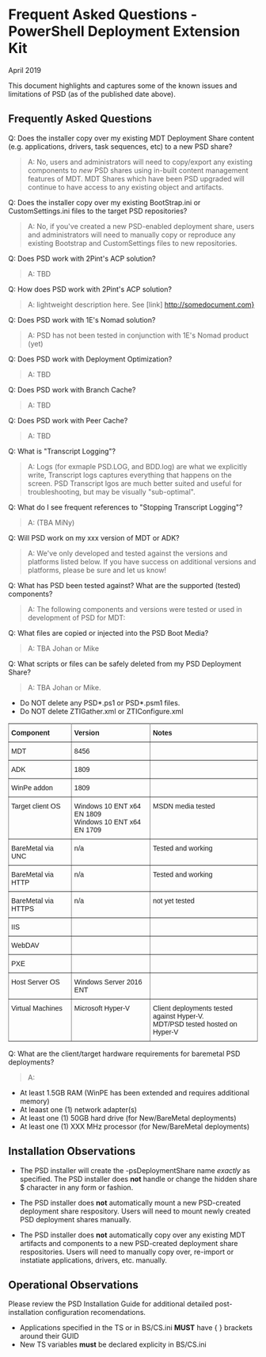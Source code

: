 # Frequent Asked Questions - PowerShell Deployment Extension Kit
April 2019

This document highlights and captures some of the known issues and limitations of PSD (as of the published date above). 

## Frequently Asked Questions
Q: Does the installer copy over my existing MDT Deployment Share content (e.g. applications, drivers, task sequences, etc) to a new PSD share?
>A: No, users and administrators will need to copy/export any existing components to *new* PSD shares using in-built content management features of MDT. MDT Shares which have been PSD upgraded will continue to have access to any existing object and artifacts.

Q: Does the installer copy over my existing BootStrap.ini or CustomSettings.ini files to the target PSD repositories?
>A: No, if you've created a new PSD-enabled deployment share, users and administrators will need to manually copy or reproduce any existing Bootstrap and CustomSettings files to new repositories.

Q: Does PSD work with 2Pint's ACP solution?
>A: TBD

Q: How does PSD work with 2Pint's ACP solution?
>A: lightweight description here. See [link] http://somedocument.com}

Q: Does PSD work with 1E's Nomad solution?
>A: PSD has not been tested in conjunction with 1E's Nomad product (yet)

Q: Does PSD work with Deployment Optimization?
>A: TBD

Q: Does PSD work with Branch Cache?
>A: TBD

Q: Does PSD work with Peer Cache?
>A: TBD

Q: What is "Transcript Logging"?
>A: Logs (for exmaple PSD.LOG, and BDD.log) are what we explicitly write, Transcript logs captures everything that happens on the screen. PSD Transcript lgos are much better suited and useful for troubleshooting, but may be visually "sub-optimal".

Q: What do I see frequent references to "Stopping Transcript Logging"?
>A: (TBA MiNy)

Q: Will PSD work on my xxx version of MDT or ADK?
>A: We've only developed and tested against the versions and platforms listed below. If you have success on additional versions and platforms, please be sure and let us know!

Q: What has PSD been tested against? What are the supported (tested) components?
>A: The following components and versions were tested or used in development of PSD for MDT:

Q: What files are copied or injected into the PSD Boot Media?
>A: TBA Johan or Mike

Q: What scripts or files can be safely deleted from my PSD Deployment Share?
>A: TBA Johan or Mike. 
- Do NOT delete any PSD*.ps1 or PSD*.psm1 files. 
- Do NOT delete ZTIGather.xml or ZTIConfigure.xml


<style type="text/css">
.tg  {border-collapse:collapse;border-spacing:0;}
.tg td{font-family:Arial, sans-serif;font-size:14px;padding:10px 5px;border-style:solid;border-width:1px;overflow:hidden;word-break:normal;border-color:black;}
.tg th{font-family:Arial, sans-serif;font-size:14px;font-weight:normal;padding:10px 5px;border-style:solid;border-width:1px;overflow:hidden;word-break:normal;border-color:black;}
.tg .tg-fymr{font-weight:bold;border-color:inherit;text-align:left;vertical-align:top}
.tg .tg-xldj{border-color:inherit;text-align:left}
.tg .tg-0pky{border-color:inherit;text-align:left;vertical-align:top}
</style>
<table class="tg">
  <tr>
    <th class="tg-fymr">Component</th>
    <th class="tg-fymr">Version</th>
    <th class="tg-fymr">Notes</th>
  </tr>
  <tr>
    <td class="tg-xldj">MDT</td>
    <td class="tg-0pky">8456</td>
    <td class="tg-0pky"></td>
  </tr>
  <tr>
    <td class="tg-0pky">ADK</td>
    <td class="tg-0pky">1809</td>
    <td class="tg-0pky"></td>
  </tr>
  <tr>
    <td class="tg-0pky">WinPe addon</td>
    <td class="tg-0pky">1809</td>
    <td class="tg-0pky"></td>
  </tr>
  <tr>
    <td class="tg-0pky">Target client OS</td>
    <td class="tg-0pky">Windows 10 ENT x64 EN 1809<br>Windows 10 ENT x64 EN 1709</td>
    <td class="tg-0pky">MSDN media tested</td>
  </tr>
  <tr>
    <td class="tg-0pky">BareMetal via UNC</td>
    <td class="tg-0pky">n/a</td>
    <td class="tg-0pky">Tested and working</td>
  </tr>
  <tr>
    <td class="tg-0pky">BareMetal via HTTP</td>
    <td class="tg-0pky">n/a</td>
    <td class="tg-0pky">Tested and working</td>
  </tr>
  <tr>
    <td class="tg-0pky">BareMetal via HTTPS</td>
    <td class="tg-0pky">n/a</td>
    <td class="tg-0pky">not yet tested</td>
  </tr>
  <tr>
    <td class="tg-0pky">IIS</td>
    <td class="tg-0pky"></td>
    <td class="tg-0pky"></td>
  </tr>
  <tr>
    <td class="tg-0pky">WebDAV</td>
    <td class="tg-0pky"></td>
    <td class="tg-0pky"></td>
  </tr>
  <tr>
    <td class="tg-0pky">PXE</td>
    <td class="tg-0pky"></td>
    <td class="tg-0pky"></td>
  </tr>
  <tr>
    <td class="tg-0pky">Host Server OS</td>
    <td class="tg-0pky">Windows Server 2016 ENT </td>
    <td class="tg-0pky"></td>
  </tr>
    <tr>
    <td class="tg-0pky">Virtual Machines</td>
    <td class="tg-0pky">Microsoft Hyper-V </td>
    <td class="tg-0pky">Client deployments tested against Hyper-V.<br>MDT/PSD tested hosted on Hyper-V</td>
  </tr>
</table>

Q: What are the client/target hardware requirements for baremetal PSD deployments?
>A: 
- At least 1.5GB RAM (WinPE has been extended and requires additional memory)
- At leaast one (1) network adapter(s)
- At least one (1) 50GB hard drive (for New/BareMetal deployments)
- At least one (1) XXX MHz processor (for New/BareMetal deployments)

## Installation Observations

- The PSD installer will create the -psDeploymentShare name *exactly* as specified. The PSD installer does **not** handle or change the hidden share $ character in any form or fashion.

- The PSD installer does **not** automatically mount a new PSD-created deployment share respository. Users will need to mount newly created PSD deployment shares manually.

- The PSD installer does **not** automatically copy over any existing MDT artifacts and components to a new PSD-created deployment share respositories. Users will need to manually copy over, re-import or instatiate applications, drivers, etc. manually.

## Operational Observations
Please review the PSD Installation Guide for additional detailed post-installation configuration recomendations.

- Applications specified in the TS or in BS/CS.ini **MUST** have { } brackets around their GUID
- New TS variables **must** be declared explicity in BS/CS.ini



